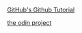 [GitHub's Github Tutorial](https://docs.github.com/en/get-started/quickstart/hello-world)

[the odin project](https://www.theodinproject.com/lessons/javascript-a-deeper-look-at-git)
